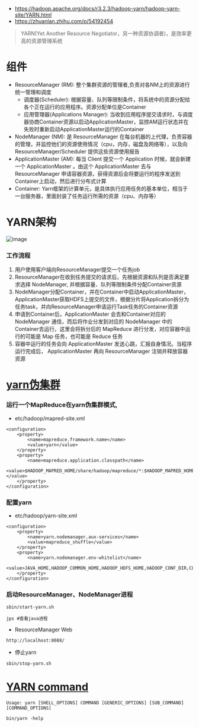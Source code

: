 * https://hadoop.apache.org/docs/r3.2.3/hadoop-yarn/hadoop-yarn-site/YARN.html
* https://zhuanlan.zhihu.com/p/54192454
> YARN(Yet Another Resource Negotiator，另一种资源协调者)，是效率更高的资源管理系统
# 组件
* ResourceManager (RM): 整个集群资源的管理者,负责对各NM上的资源进行统一管理和调度
  - 调度器(Scheduler): 根据容量、队列等限制条件，将系统中的资源分配给各个正在运行的应用程序。资源分配单位是Container
  - 应用管理器(Applications Manager): 当收到应用程序提交请求时，与调度器协商Container资源以启动ApplicationMaster，监控AM运行状态并在失败时重新启动ApplicationMaster运行的Container
* NodeManager (NM): 是 ResourceManager 在每台机器的上代理，负责容器的管理，并监控他们的资源使用情况（cpu，内存，磁盘及网络等），以及向 ResourceManager/Scheduler 提供这些资源使用报告
* ApplicationMaster (AM): 每当 Client 提交一个 Application 时候，就会新建一个 ApplicationMaster 。由这个 ApplicationMaster 去与 ResourceManager 申请容器资源，获得资源后会将要运行的程序发送到Container上启动，然后进行分布式计算
* Container: Yarn框架的计算单元，是具体执行应用任务的基本单位，相当于一台服务器，里面封装了任务运行所需的资源（cpu、内存等）


# YARN架构
![image](https://hadoop.apache.org/docs/r3.2.3/hadoop-yarn/hadoop-yarn-site/yarn_architecture.gif)

### 工作流程
1. 用户使用客户端向ResourceManager提交一个任务job
2. ResourceManager在收到任务提交的请求后，先根据资源和队列是否满足要求选择 NodeManager, 并根据容量、队列等限制条件分配Container资源
3. NodeManager分配Container，并在Container中启动ApplicationMaster， ApplicationMaster获取HDFS上提交的文件，根据分片将Application拆分为任务task，并向ResourceManager申请运行Task任务的Container资源
4. 申请到Container后，ApplicationMaster 会去和Container对应的 NodeManager 通信，而后将作业分发到对应的 NodeManager 中的Container去运行，这里会将拆分后的 MapReduce 进行分发，对应容器中运行的可能是 Map 任务，也可能是 Reduce 任务
5. 容器中运行的任务会向 ApplicationMaster 发送心跳，汇报自身情况。当程序运行完成后， ApplicationMaster 再向 ResourceManager 注销并释放容器资源


# [yarn伪集群](https://hadoop.apache.org/docs/r3.2.3/hadoop-project-dist/hadoop-common/SingleCluster.html#YARN_on_a_Single_Node)
### 运行一个MapReduce在yarn伪集群模式,
* etc/hadoop/mapred-site.xml
```
<configuration>
    <property>
        <name>mapreduce.framework.name</name>
        <value>yarn</value>
    </property>
    <property>
        <name>mapreduce.application.classpath</name>
        <value>$HADOOP_MAPRED_HOME/share/hadoop/mapreduce/*:$HADOOP_MAPRED_HOME/share/hadoop/mapreduce/lib/*</value>
    </property>
</configuration>
```

### 配置yarn
* etc/hadoop/yarn-site.xml
```
<configuration>
    <property>
        <name>yarn.nodemanager.aux-services</name>
        <value>mapreduce_shuffle</value>
    </property>
    <property>
        <name>yarn.nodemanager.env-whitelist</name>
        <value>JAVA_HOME,HADOOP_COMMON_HOME,HADOOP_HDFS_HOME,HADOOP_CONF_DIR,CLASSPATH_PREPEND_DISTCACHE,HADOOP_YARN_HOME,HADOOP_HOME,PATH,LANG,TZ,HADOOP_MAPRED_HOME</value>
    </property>
</configuration>
```

### 启动ResourceManager、NodeManager进程
```
sbin/start-yarn.sh

jps #查看java进程
```
* ResourceManager Web
```
http://localhost:8088/
```
* 停止yarn
```
sbin/stop-yarn.sh
```


# [YARN command](https://hadoop.apache.org/docs/r3.2.3/hadoop-yarn/hadoop-yarn-site/YarnCommands.html)
```
Usage: yarn [SHELL_OPTIONS] COMMAND [GENERIC_OPTIONS] [SUB_COMMAND] [COMMAND_OPTIONS]

bin/yarn -help
```